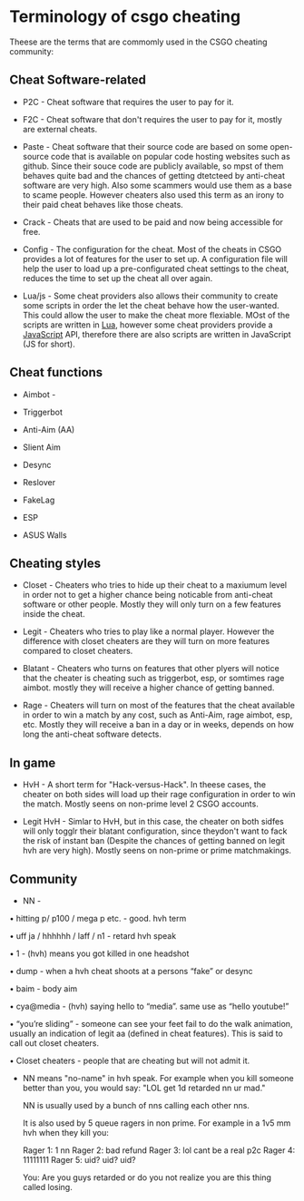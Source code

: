 # Terminology of csgo cheating

Theese are the terms that are commomly used in the CSGO cheating community:

## Cheat Software-related
* P2C - Cheat software that requires the user to pay for it.

* F2C - Cheat software that don't requires the user to pay for it, mostly are external cheats.

* Paste - Cheat software that their source code are based on some open-source code that is available on popular code hosting websites such as github. Since their souce code are publicly available, so mpst of them behaves quite bad and the chances of getting dtetcteed by anti-cheat software are very high. Also some scammers would use them as a base to scame people. However cheaters also used this term as an irony to their paid cheat behaves like those cheats. 

* Crack - Cheats that are used to be paid and now being accessible for free.

* Config - The configuration for the cheat. Most of the cheats in CSGO provides a lot of features for the user to set up. A configuration file will help the user to load up a pre-configurated cheat settings to the cheat, reduces the time to set up the cheat all over again.

* Lua/js - Some cheat providers also allows their community to create some scripts in order the let the cheat behave how the user-wanted. This could allow the user to make the cheat more flexiable. MOst of the scripts are written in [Lua](https://en.wikipedia.org/wiki/Lua_(programming_language)), however some cheat providers provide a [JavaScript](https://en.wikipedia.org/wiki/JavaScript) API, therefore there are also scripts are written in JavaScript (JS for short).

## Cheat functions
 * Aimbot - 

 * Triggerbot

 * Anti-Aim (AA)

 * Slient Aim

 * Desync

 * Reslover 

 * FakeLag

 * ESP

 * ASUS Walls

## Cheating styles
* Closet - Cheaters who tries to hide up their cheat to a maxiumum level in order not to get a higher chance being noticable from anti-cheat software or other people. Mostly they will only turn on a few features inside the cheat.

* Legit - Cheaters who tries to play like a normal player. However the difference with closet cheaters are they will turn on more features compared to closet cheaters.

* Blatant - Cheaters who turns on features that other plyers will notice that the cheater is cheating such as triggerbot, esp, or somtimes rage aimbot. mostly they will receive a higher chance of getting banned.

* Rage - Cheaters will turn on most of the features that the cheat available in order to win a match by any cost, such as Anti-Aim, rage aimbot, esp, etc. Mostly they will receive a ban in a day or in weeks, depends on how long the anti-cheat software detects.

## In game

* HvH - A short term for "Hack-versus-Hack". In theese cases, the cheater on both sides will load up their rage configuration in order to win the match. Mostly seens on non-prime level 2 CSGO accounts.

* Legit HvH - Simlar to HvH, but in this case, the cheater on both sidfes will only togglr their blatant configuration, since theydon't want to fack the risk of instant ban (Despite the chances of getting banned on legit hvh are very high). Mostly seens on non-prime or prime matchmakings.

## Community

* NN - 

• hitting p/ p100 / mega p etc. - good. hvh term

• uff ja / hhhhhh / laff / n1 - retard hvh speak

• 1 - \(hvh\) means you got killed in one headshot

• dump - when a hvh cheat shoots at a persons “fake” or desync

• baim - body aim

• cya@media - \(hvh\) saying hello to “media”. same use as “hello youtube!”

• “you’re sliding” - someone can see your feet fail to do the walk animation, usually an indication of legit aa \(defined in cheat features\). This is said to call out closet cheaters.

• Closet cheaters - people that are cheating but will not admit it.

* NN means "no-name" in hvh speak. For example when you kill someone better than you, you would say: "LOL get 1d retarded nn ur mad."

  NN is usually used by a bunch of nns calling each other nns.

  It is also used by 5 queue ragers in non prime. For example in a 1v5 mm hvh when they kill you:

  Rager 1: 1 nn Rager 2: bad refund Rager 3: lol cant be a real p2c Rager 4: 11111111 Rager 5: uid? uid? uid?

  You: Are you guys retarded or do you not realize you are this thing called losing.

